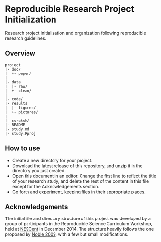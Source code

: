 Reproducible Research Project Initialization
=======

Research project initialization and organization following reproducible research guidelines.

Overview
--------

    project
    |- doc/
    |  +- paper/
    |
    |- data
    |  |- raw/
    |  +- clean/
    |
    |- code/
    |- results
    |  |- figures/
    |  +- pictures/
    |
    |- scratch/
    |- README
    |- study.md
    |- study.Rproj

How to use
----------

* Create a new directory for your project.
* Download the latest release of this repository, and unzip it in the directory you just created.
* Open this document in an editor. Change the first line to reflect the title of your research study, and delete the rest of the content in this file except for the Acknowledgements section.
* Go forth and experiment, keeping files in their appropriate places.

Acknowledgements
----------------

The initial file and directory structure of this project was developed by a group of participants in the Reproducible Science Curriculum Workshop, held at [NESCent] in December 2014. The structure heavily follows the one proposed by [Noble 2009], with a few but small modifications.

[NESCent]: http://nescent.org
[Noble 2009]: http://dx.doi.org/10.1371/journal.pcbi.1000424
